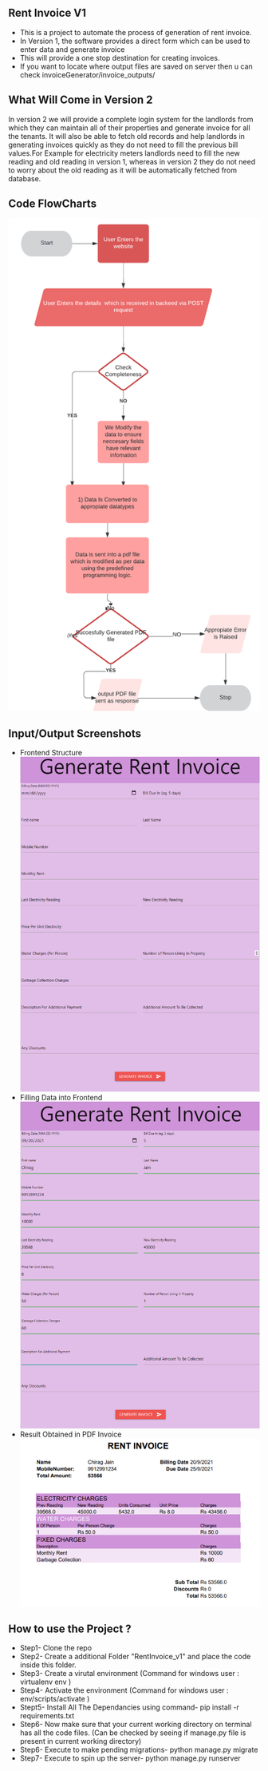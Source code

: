 ## Rent Invoice V1 
- This is a project to automate the process of generation of rent invoice.
- In Version 1, the software provides a direct form which can be used to enter data and generate invoice
- This will provide a one stop destination for creating invoices.
- If you want to locate where output files are saved on server then u can check invoiceGenerator/invoice_outputs/

## What Will Come in Version 2 
In version 2 we will provide a complete login system for the landlords from which they can maintain all of their properties and generate invoice for all the tenants. It will also be able to fetch old records and help landlords in generating invoices quickly as they do not need to fill the previous bill values.For Example for electricity meters landlords need to fill the new reading and old reading in version 1, whereas in version 2 they do not need to worry about the old reading as it will be automatically fetched from database.



## Code FlowCharts
![BasicFlowChart](screenshots/BasicFlowchart.png)
## Input/Output Screenshots
- Frontend Structure
![Frontend_Input](screenshots/website_frontend.png)
- Filling Data into Frontend
![Frontend_Input_Data](screenshots/website_frontend_inputData.png)
- Result Obtained in PDF Invoice
![Frontend_Output](screenshots/website_output.png)

## How to use the Project ? 
- Step1- Clone the repo 
- Step2- Create a additional Folder "RentInvoice_v1" and place the code inside this folder.
- Step3- Create a virutal environment (Command for windows user : virtualenv env )
- Step4- Activate the environment (Command for windows user : env/scripts/activate )
- Stept5- Install All The Dependancies using command- pip install -r requirements.txt
- Step6- Now make sure that your current working directory on terminal has all the code files. (Can be checked by seeing if manage.py file is present in current working directory)
- Step6- Execute to make pending migrations- python manage.py migrate 
- Step7- Execute to spin up the server- python manage.py runserver
